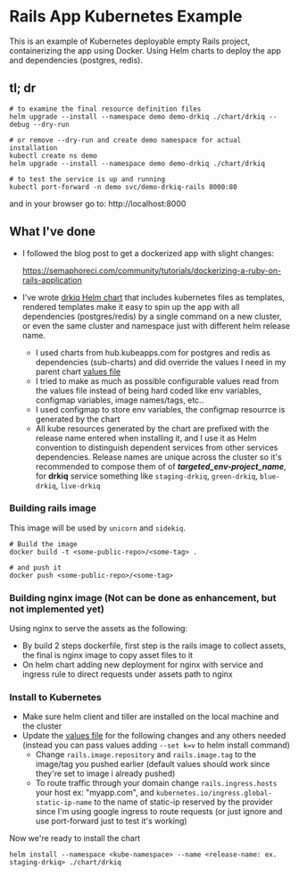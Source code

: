 # Rails App Kubernetes Example

This is an example of Kubernetes deployable empty Rails project, containerizing the app using Docker. Using Helm charts to deploy the app and dependencies (postgres, redis).


## **tl; dr**

```shell
# to examine the final resource definition files
helm upgrade --install --namespace demo demo-drkiq ./chart/drkiq --debug --dry-run

# or remove --dry-run and create demo namespace for actual installation
kubectl create ns demo
helm upgrade --install --namespace demo demo-drkiq ./chart/drkiq

# to test the service is up and running
kubectl port-forward -n demo svc/demo-drkiq-rails 8000:80
```

and in your browser go to: http://localhost:8000


## What I've done

- I followed the blog post to get a dockerized app with slight changes:

  https://semaphoreci.com/community/tutorials/dockerizing-a-ruby-on-rails-application
- I've wrote [drkiq Helm chart](./chart/drkiq) that includes kubernetes files as templates, rendered templates make it easy to spin up the app with all dependencies (postgres/redis) by a single command on a new cluster, or even the same cluster and namespace just with different helm release name.
  - I used charts from hub.kubeapps.com for postgres and redis as dependencies (sub-charts) and did override the values I need in my parent chart [values file](./chart/drkiq/values.yaml)
  - I tried to make as much as possible configurable values read from the values file instead of being hard coded like env variables, configmap variables, image names/tags, etc..
  - I used configmap to store env variables, the configmap resourrce is generated by the chart
  - All kube resources generated by the chart are prefixed with the release name entered when installing it, and I use it as Helm convention to distinguish dependent services from other services dependencies. Release names are unique across the cluster so it's recommended to compose them of of __*targeted_env-project_name*__, for **drkiq** service something like `staging-drkiq`, `green-drkiq`, `blue-drkiq`, `live-drkiq`


### Building rails image

This image will be used by `unicorn` and `sidekiq`.

```shell
# Build the image
docker build -t <some-public-repo>/<some-tag> .

# and push it
docker push <some-public-repo>/<some-tag>
```

### Building nginx image (Not can be done as enhancement, but not implemented yet)

Using nginx to serve the assets as the following:
- By build 2 steps dockerfile, first step is the rails image to collect assets, the final is nginx image to copy asset files to it
- On helm chart adding new deployment for nginx with service and ingress rule to direct requests under assets path to nginx

### Install to Kubernetes

- Make sure helm client and tiller are installed on the local machine and the cluster
- Update the [values file](./chart/drkiq/values.yaml) for the following changes and any others needed (instead you can pass values adding `--set k=v` to helm install command)
  - Change `rails.image.repository` and `rails.image.tag` to the image/tag you pushed earlier (default values should work since they're set to image i already pushed)
  - To route traffic through your domain change `rails.ingress.hosts` your host ex: "myapp.com", and `kubernetes.io/ingress.global-static-ip-name` to the name of static-ip reserved by the provider since I'm using google ingress to route requests (or just ignore and use port-forward just to test it's working)

Now we're ready to install the chart

```shell
helm install --namespace <kube-namespace> --name <release-name: ex. staging-drkiq> ./chart/drkiq
```
